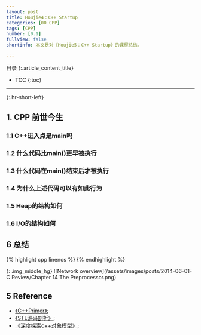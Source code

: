 ```yaml
---
layout: post
title: Houjie4：C++ Startup
categories: [00 CPP]
tags: [CPP]
number: [0.1]
fullview: false
shortinfo: 本文是对《Houjie5：C++ Startup》的课程总结。

---
```

目录
{:.article_content_title}


* TOC
{:toc}

---
{:.hr-short-left}

## 1. CPP 前世今生 ##

### 1.1 C++进入点是main吗

### 1.2 什么代码比main()更早被执行

### 1.3 什么代码在main()结束后才被执行

### 1.4 为什么上述代码可以有如此行为

### 1.5 Heap的结构如何

### 1.6 I/O的结构如何




## 6 总结 ##

{% highlight cpp linenos %}
{% endhighlight %}

{: .img_middle_hg}
![Network overview](/assets/images/posts/2014-06-01-C Review/Chapter 14 The Preprocessor.png)


## 5 Reference ##

- [《C++Primer》](https://book.douban.com/subject/24089577/);
- [《STL源码剖析》](https://book.douban.com/subject/1110934/);
- [《深度探索c++对象模型》](https://book.douban.com/subject/10427315/);



